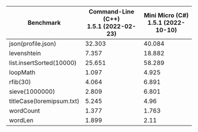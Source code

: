 | Benchmark | Command-Line (C++)<br/>1.5.1 (2022-02-23) | Mini Micro (C#)<br/>1.5.1 (2022-10-10) | 
| --- | --- | --- |
| json(profile.json)             | 32.303 | 40.084 |  |
| levenshtein                    | 7.357 | 18.882 |  |
| list.insertSorted(10000)       | 25.651 | 58.289 |  |
| loopMath                       | 1.097 | 4.925 |  |
| rfib(30)                       | 4.064 | 6.891 |  |
| sieve(1000000)                 | 2.809 | 6.801 |  |
| titleCase(loremipsum.txt)      | 5.245 | 4.96 |  |
| wordCount                      | 1.377 | 1.763 |  |
| wordLen                        | 1.899 | 2.11 |  |

